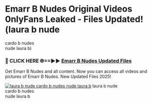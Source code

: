# Emarr B Nudes Original Videos 0nlyFans Leaked - Files Updated! (laura b nude<br>
cardo b nudes<br>
nude laura b)

<h3>🔴 CLICK HERE 🌐==►► <a href="https://tinyurl.com/2p9ay9w9" rel="nofollow">Emarr B Nudes Updated Files</a></h3>

Get Emarr B Nudes and all content. Now you can access all videos and pictures of Emarr B Nudes. New Updated Files 2025!

[![laura b nude<br>
cardo b nudes<br>
nude laura b](https://i.imgur.com/KQgVmj3.gif)](https://tinyurl.com/2p9ay9w9)
laura b nude<br>
cardo b nudes<br>
nude laura b